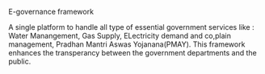 E-governance framework

A single platform to handle all type of essential government services like : Water Manangement, Gas Supply, ELectricity demand and co,plain management, Pradhan Mantri Aswas Yojanana(PMAY). This framework enhances the transperancy between the government departments and the public.
